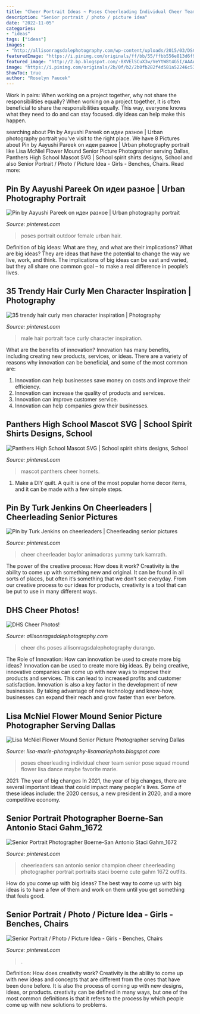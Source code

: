 ```yaml
---
title: "Cheer Portrait Ideas ~ Poses Cheerleading Individual Cheer Team Senior Pose Squad Mound Flower Lisa Dance Maybe Favorite Marie"
description: "Senior portrait / photo / picture idea"
date: "2022-11-05"
categories:
- "ideas"
tags: ["ideas"]
images:
- "http://allisonragsdalephotography.com/wp-content/uploads/2015/03/DSC3630.jpg"
featuredImage: "https://i.pinimg.com/originals/ff/bb/55/ffbb556e813d6f9645566cc46533d5f0.jpg"
featured_image: "http://2.bp.blogspot.com/-8XVElSCuX3w/VeYtW8t4G5I/AAAAAAAAQkE/MXZf1nce6Uc/s1600/2015-09-01_0007.jpg"
image: "https://i.pinimg.com/originals/2b/0f/b2/2b0fb282f4d581a52246c537b31660b7.jpg"
ShowToc: true
author: "Roselyn Paucek"
---
```



Work in pairs: When working on a project together, why not share the responsibilities equally?
When working on a project together, it is often beneficial to share the responsibilities equally. This way, everyone knows what they need to do and can stay focused. diy ideas can help make this happen.

	

		
searching about Pin by Aayushi Pareek on идеи разное | Urban photography portrait you've visit to the right place. We have 8 Pictures about Pin by Aayushi Pareek on идеи разное | Urban photography portrait like Lisa McNiel Flower Mound Senior Picture Photographer serving Dallas, Panthers High School Mascot SVG | School spirit shirts designs, School and also Senior Portrait / Photo / Picture Idea - Girls - Benches, Chairs. Read more:
		
    
## Pin By Aayushi Pareek On идеи разное | Urban Photography Portrait

<img loading=lazy src="https://i.pinimg.com/originals/37/ac/1e/37ac1e06c41bdefc18ff1f3e2af1b056.jpg" onerror="this.onerror=null;this.src='https://tse2.mm.bing.net/th?id=OIP.vm-h0i93D2MQXLRXGT_SVAHaLH&amp;pid=15.1';" alt="Pin by Aayushi Pareek on идеи разное | Urban photography portrait">

_Source: pinterest.com_

>poses portrait outdoor female urban hair. 

	

Definition of big ideas: What are they, and what are their implications?
What are big ideas? They are ideas that have the potential to change the way we live, work, and think. The implications of big ideas can be vast and varied, but they all share one common goal – to make a real difference in people’s lives.

    
## 35 Trendy Hair Curly Men Character Inspiration | Photography

<img loading=lazy src="https://i.pinimg.com/736x/11/c4/f2/11c4f27c4359b79afd1909fe8c650445.jpg" onerror="this.onerror=null;this.src='https://tse2.mm.bing.net/th?id=OIP.bx-51y_0M43-QGhky9QzSAAAAA&amp;pid=15.1';" alt="35 trendy hair curly men character inspiration | Photography">

_Source: pinterest.com_

>male hair portrait face curly character inspiration. 

	

What are the benefits of innovation?
Innovation has many benefits, including creating new products, services, or ideas. There are a variety of reasons why innovation can be beneficial, and some of the most common are: 
1. Innovation can help businesses save money on costs and improve their efficiency.
2. Innovation can increase the quality of products and services.
3. Innovation can improve customer service.
4. Innovation can help companies grow their businesses.

    
## Panthers High School Mascot SVG | School Spirit Shirts Designs, School

<img loading=lazy src="https://i.pinimg.com/736x/fe/41/1d/fe411d94e82488b1663d58c73d4add4d.jpg" onerror="this.onerror=null;this.src='https://tse2.mm.bing.net/th?id=OIP.JFwp5Stseh9N3IdIrqfRegHaHa&amp;pid=15.1';" alt="Panthers High School Mascot SVG | School spirit shirts designs, School">

_Source: pinterest.com_

>mascot panthers cheer hornets. 

	

1. Make a DIY quilt. A quilt is one of the most popular home decor items, and it can be made with a few simple steps.

    
## Pin By Turk Jenkins On Cheerleaders | Cheerleading Senior Pictures

<img loading=lazy src="https://i.pinimg.com/736x/31/93/8f/31938fff785ec7b0d5da5274143ac1f4.jpg" onerror="this.onerror=null;this.src='https://tse3.mm.bing.net/th?id=OIP.q11RuxFBK0Ee5TEXYYHqBwAAAA&amp;pid=15.1';" alt="Pin by Turk Jenkins on cheerleaders | Cheerleading senior pictures">

_Source: pinterest.com_

>cheer cheerleader baylor animadoras yummy turk kamrath. 

	

The power of the creative process: How does it work?
Creativity is the ability to come up with something new and original. It can be found in all sorts of places, but often it’s something that we don’t see everyday. From our creative process to our ideas for products, creativity is a tool that can be put to use in many different ways.

    
## DHS Cheer Photos!

<img loading=lazy src="http://allisonragsdalephotography.com/wp-content/uploads/2015/03/DSC3630.jpg" onerror="this.onerror=null;this.src='https://tse2.mm.bing.net/th?id=OIP.a3OWtO2gV4SRn7CjKBdYPwHaKX&amp;pid=15.1';" alt="DHS Cheer Photos!">

_Source: allisonragsdalephotography.com_

>cheer dhs poses allisonragsdalephotography durango. 

	

The Role of Innovation: How can innovation be used to create more big ideas?
Innovation can be used to create more big ideas. By being creative, innovative companies can come up with new ways to improve their products and services. This can lead to increased profits and customer satisfaction. Innovation is also a key factor in the development of new businesses. By taking advantage of new technology and know-how, businesses can expand their reach and grow faster than ever before.

    
## Lisa McNiel Flower Mound Senior Picture Photographer Serving Dallas

<img loading=lazy src="http://2.bp.blogspot.com/-8XVElSCuX3w/VeYtW8t4G5I/AAAAAAAAQkE/MXZf1nce6Uc/s1600/2015-09-01_0007.jpg" onerror="this.onerror=null;this.src='https://tse4.mm.bing.net/th?id=OIP.KzUFysbVWg2RDb3TBOli0gHaKS&amp;pid=15.1';" alt="Lisa McNiel Flower Mound Senior Picture Photographer serving Dallas">

_Source: lisa-marie-photography-lisamariephoto.blogspot.com_

>poses cheerleading individual cheer team senior pose squad mound flower lisa dance maybe favorite marie. 

	

2021: The year of big changes
In 2021, the year of big changes, there are several important ideas that could impact many people's lives. Some of these ideas include: the 2020 census, a new president in 2020, and a more competitive economy.

    
## Senior Portrait Photographer Boerne-San Antonio Staci Gahm_1672

<img loading=lazy src="https://i.pinimg.com/originals/ff/bb/55/ffbb556e813d6f9645566cc46533d5f0.jpg" onerror="this.onerror=null;this.src='https://tse2.mm.bing.net/th?id=OIP.xumD2Q_9vArPNdFkmT1RvQHaLF&amp;pid=15.1';" alt="Senior Portrait Photographer Boerne-San Antonio Staci Gahm_1672">

_Source: pinterest.com_

>cheerleaders san antonio senior champion cheer cheerleading photographer portrait portraits staci boerne cute gahm 1672 outfits. 

	

How do you come up with big ideas?
The best way to come up with big ideas is to have a few of them and work on them until you get something that feels good.

    
## Senior Portrait / Photo / Picture Idea - Girls - Benches, Chairs

<img loading=lazy src="https://i.pinimg.com/originals/2b/0f/b2/2b0fb282f4d581a52246c537b31660b7.jpg" onerror="this.onerror=null;this.src='https://tse1.mm.bing.net/th?id=OIP.VF3G_SnFG_fHNoCqQ2LNEwHaLH&amp;pid=15.1';" alt="Senior Portrait / Photo / Picture Idea - Girls - Benches, Chairs">

_Source: pinterest.com_

>. 

	

Definition: How does creativity work?
Creativity is the ability to come up with new ideas and concepts that are different from the ones that have been done before. It is also the process of coming up with new designs, ideas, or products. creativity can be defined in many ways, but one of the most common definitions is that it refers to the process by which people come up with new solutions to problems.

